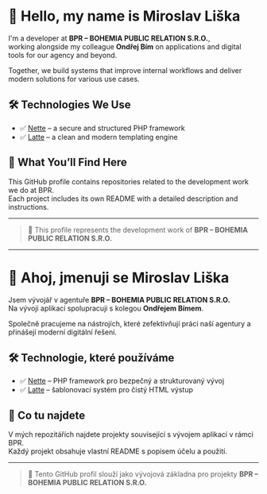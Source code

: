 # 👋 Hello, my name is Miroslav Liška

I'm a developer at **BPR – BOHEMIA PUBLIC RELATION S.R.O.**,  
working alongside my colleague **Ondřej Bím** on applications and digital tools for our agency and beyond.

Together, we build systems that improve internal workflows and deliver modern solutions for various use cases.

## 🛠 Technologies We Use

- ✅ [Nette](https://nette.org) – a secure and structured PHP framework
- ✅ [Latte](https://latte.nette.org) – a clean and modern templating engine

## 📂 What You’ll Find Here

This GitHub profile contains repositories related to the development work we do at BPR.  
Each project includes its own README with a detailed description and instructions.

---

> 💼 This profile represents the development work of **BPR – BOHEMIA PUBLIC RELATION S.R.O.**


------------------------------------------------------

# 👋 Ahoj, jmenuji se Miroslav Liška

Jsem vývojář v agentuře **BPR – BOHEMIA PUBLIC RELATION S.R.O.**  
Na vývoji aplikací spolupracuji s kolegou **Ondřejem Bímem**.

Společně pracujeme na nástrojích, které zefektivňují práci naší agentury a přinášejí moderní digitální řešení.

## 🛠 Technologie, které používáme

- ✅ [Nette](https://nette.org) – PHP framework pro bezpečný a strukturovaný vývoj
- ✅ [Latte](https://latte.nette.org) – šablonovací systém pro čistý HTML výstup

## 📂 Co tu najdete

V mých repozitářích najdete projekty související s vývojem aplikací v rámci BPR.  
Každý projekt obsahuje vlastní README s popisem účelu a použití.

---

> 💼 Tento GitHub profil slouží jako vývojová základna pro projekty **BPR – BOHEMIA PUBLIC RELATION S.R.O.**

